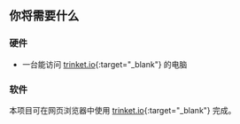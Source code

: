## 你将需要什么

### 硬件

+ 一台能访问 [trinket.io](https://trinket.io){:target="_blank"} 的电脑

### 软件

本项目可在网页浏览器中使用 [trinket.io](https://trinket.io){:target="_blank"} 完成。
